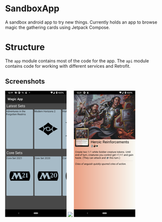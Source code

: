 # SandboxApp
A sandbox android app to try new things. Currently holds an app to browse magic the gathering cards using Jetpack
Compose.

# Structure
The `app` module contains most of the code for the app.
The `api` module contains code for working with different services and Retrofit.

## Screenshots
<p float="left">
<img src="./screenshots/mtg_set_screen.png" width = 200>
<img src="./screenshots/mtg_card_list_screen.png" width = 200>
<img src="./screenshots/mtg_card_detail_screen.png" width = 200>
</p>
